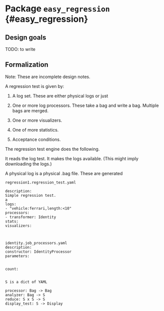 # Package `easy_regression` {#easy_regression}

<move-here src="#easy_regression-autogenerated"/>

## Design goals

TODO: to write



## Formalization

Note: These are incomplete design notes.

A regression test is given by:

1. A log set. These are either physical logs or just
2. One or more log processors. These take a bag and write a bag. Multiple bags are merged.

3. One or more visualizers.
4. One of more statistics.
5. Acceptance conditions.

The regression test engine does the following.

It reads the log test. It makes the logs available. (This might imply downloading
the logs.)


A physical log is a physical .bag file. These are generated


    regression1.regression_test.yaml

    description:
    Simple regression test.
    a
    logs:
    - "vehicle:ferrari,length:<10"
    processors:
    - transformer: Identity
    stats:
    visualizers:



    identity.job_processors.yaml
    description:
    constructor: IdentityProcessor
    parameters:


    count:


    S is a dict of YAML

    processor: Bag -> Bag
    analyzer: Bag -> S
    reduce: S x S -> S
    display_test: S -> Display
